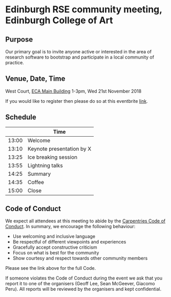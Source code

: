 # Edinburgh RSE community meeting, Edinburgh College of Art

## Purpose

Our primary goal is to invite anyone active or interested in the area of research software to bootstrap
and participate in a local community of practice.

## Venue, Date, Time

West Court, [ECA Main Building](https://www.google.co.uk/maps/place/ECA+Main+Building,+Edinburgh)
1-3pm, Wed 21st November 2018

If you would like to register then please do so at this eventbrite [link](https://www.eventbrite.co.uk/myevent?eid=51879677512).


## Schedule

|      | Time | 
|------|------ |
|13:00 | Welcome |
|13:10 | Keynote presentation by X |
|13:25 | Ice breaking session |
|13:55 | Lightning talks |
|14:25 | Summary |
|14:35 | Coffee |
|15:00 | Close |


## Code of Conduct

We expect all attendees at this meeting to abide by the [Carpentries Code of Conduct](https://docs.carpentries.org/topic_folders/policies/code-of-conduct.html). In summary, we encourage the following behaviour:

* Use welcoming and inclusive language
* Be respectful of different viewpoints and experiences
* Gracefully accept constructive criticism
* Focus on what is best for the community
* Show courtesy and respect towards other community members

Please see the link above for the full Code.

If someone violates the Code of Conduct during the event we ask that you report it to one of the organisers (Geoff Lee, Sean McGeever, Giacomo Peru). All reports will be reviewed by the organisers and kept confidential.  
